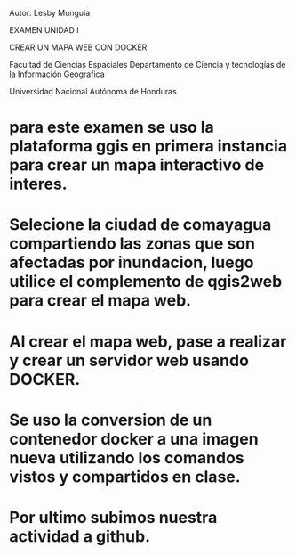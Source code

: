 

Autor: Lesby Munguia

EXAMEN UNIDAD I

CREAR UN MAPA WEB CON DOCKER

Facultad de Ciencias Espaciales
Departamento de Ciencia y tecnologías de la Información Geografica

Universidad Nacional Autónoma de Honduras


# para este examen se uso la plataforma ggis en primera instancia para crear un mapa interactivo de interes.
# Selecione la ciudad de comayagua compartiendo las zonas que son afectadas por inundacion, luego utilice el complemento de qgis2web para crear el mapa web.
# Al crear el mapa web, pase a realizar y crear un servidor web usando DOCKER.
# Se uso la conversion de un contenedor docker a una imagen nueva utilizando los comandos vistos y compartidos en clase.
# Por ultimo subimos nuestra actividad a github.

